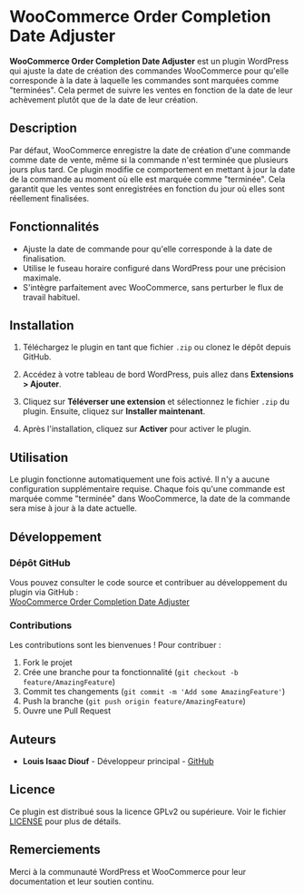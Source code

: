 # WooCommerce Order Completion Date Adjuster

**WooCommerce Order Completion Date Adjuster** est un plugin WordPress qui ajuste la date de création des commandes WooCommerce pour qu'elle corresponde à la date à laquelle les commandes sont marquées comme "terminées". Cela permet de suivre les ventes en fonction de la date de leur achèvement plutôt que de la date de leur création.

## Description

Par défaut, WooCommerce enregistre la date de création d'une commande comme date de vente, même si la commande n'est terminée que plusieurs jours plus tard. Ce plugin modifie ce comportement en mettant à jour la date de la commande au moment où elle est marquée comme "terminée". Cela garantit que les ventes sont enregistrées en fonction du jour où elles sont réellement finalisées.

## Fonctionnalités

- Ajuste la date de commande pour qu'elle corresponde à la date de finalisation.
- Utilise le fuseau horaire configuré dans WordPress pour une précision maximale.
- S'intègre parfaitement avec WooCommerce, sans perturber le flux de travail habituel.

## Installation

1. Téléchargez le plugin en tant que fichier `.zip` ou clonez le dépôt depuis GitHub.

2. Accédez à votre tableau de bord WordPress, puis allez dans **Extensions > Ajouter**.

3. Cliquez sur **Téléverser une extension** et sélectionnez le fichier `.zip` du plugin. Ensuite, cliquez sur **Installer maintenant**.

4. Après l'installation, cliquez sur **Activer** pour activer le plugin.

## Utilisation

Le plugin fonctionne automatiquement une fois activé. Il n'y a aucune configuration supplémentaire requise. Chaque fois qu'une commande est marquée comme "terminée" dans WooCommerce, la date de la commande sera mise à jour à la date actuelle.

## Développement

### Dépôt GitHub

Vous pouvez consulter le code source et contribuer au développement du plugin via GitHub :  
[WooCommerce Order Completion Date Adjuster](https://github.com/louisisaacdiouf/woocommerce-order-completion-date-adjuster)

### Contributions

Les contributions sont les bienvenues ! Pour contribuer :

1. Fork le projet
2. Crée une branche pour ta fonctionnalité (`git checkout -b feature/AmazingFeature`)
3. Commit tes changements (`git commit -m 'Add some AmazingFeature'`)
4. Push la branche (`git push origin feature/AmazingFeature`)
5. Ouvre une Pull Request

## Auteurs

- **Louis Isaac Diouf** - Développeur principal - [GitHub](https://github.com/louisisaacdiouf)

## Licence

Ce plugin est distribué sous la licence GPLv2 ou supérieure. Voir le fichier [LICENSE](LICENSE) pour plus de détails.

## Remerciements

Merci à la communauté WordPress et WooCommerce pour leur documentation et leur soutien continu.
